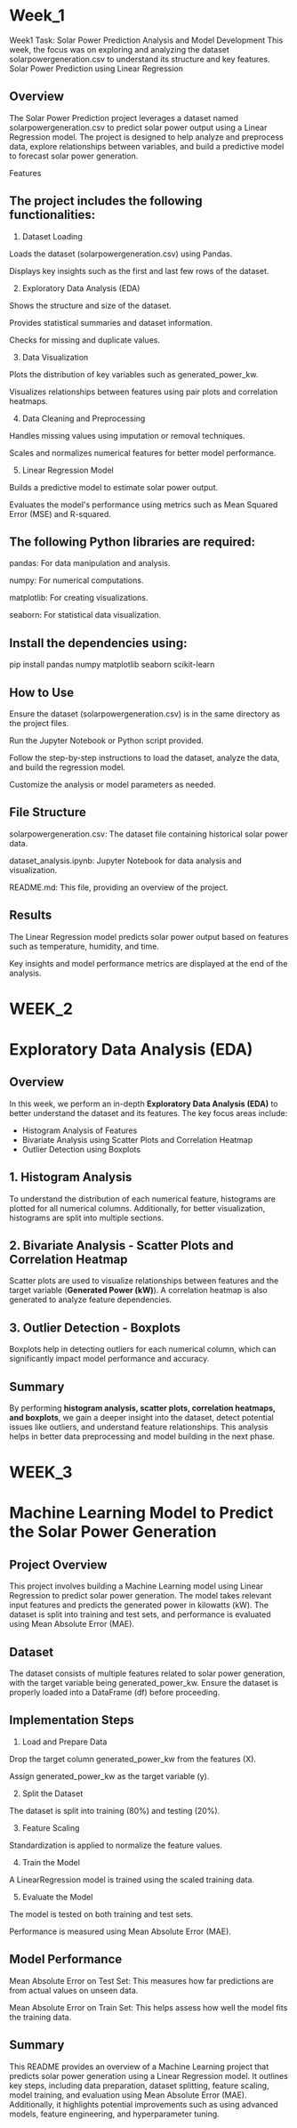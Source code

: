 # Week_1
Week1 Task: Solar Power Prediction Analysis and Model Development  This week, the focus was on exploring and analyzing the dataset solarpowergeneration.csv to understand its structure and key features.
Solar Power Prediction using Linear Regression

## Overview

The Solar Power Prediction project leverages a dataset named solarpowergeneration.csv to predict solar power output using a Linear Regression model. The project is designed to help analyze and preprocess data, explore relationships between variables, and build a predictive model to forecast solar power generation.

Features

## The project includes the following functionalities:

1. Dataset Loading

Loads the dataset (solarpowergeneration.csv) using Pandas.

Displays key insights such as the first and last few rows of the dataset.

2. Exploratory Data Analysis (EDA)

Shows the structure and size of the dataset.

Provides statistical summaries and dataset information.

Checks for missing and duplicate values.

3. Data Visualization

Plots the distribution of key variables such as generated_power_kw.

Visualizes relationships between features using pair plots and correlation heatmaps.

4. Data Cleaning and Preprocessing

Handles missing values using imputation or removal techniques.

Scales and normalizes numerical features for better model performance.

5. Linear Regression Model

Builds a predictive model to estimate solar power output.

Evaluates the model's performance using metrics such as Mean Squared Error (MSE) and R-squared.

## The following Python libraries are required:

pandas: For data manipulation and analysis.

numpy: For numerical computations.

matplotlib: For creating visualizations.

seaborn: For statistical data visualization.



## Install the dependencies using:

pip install pandas numpy matplotlib seaborn scikit-learn


## How to Use

Ensure the dataset (solarpowergeneration.csv) is in the same directory as the project files.

Run the Jupyter Notebook or Python script provided.

Follow the step-by-step instructions to load the dataset, analyze the data, and build the regression model.

Customize the analysis or model parameters as needed.


## File Structure

solarpowergeneration.csv: The dataset file containing historical solar power data.

dataset_analysis.ipynb: Jupyter Notebook for data analysis and visualization.

README.md: This file, providing an overview of the project.


## Results

The Linear Regression model predicts solar power output based on features such as temperature, humidity, and time.

Key insights and model performance metrics are displayed at the end of the analysis.



# WEEK_2
# Exploratory Data Analysis (EDA)

## Overview
In this week, we perform an in-depth **Exploratory Data Analysis (EDA)** to better understand the dataset and its features. The key focus areas include:

- Histogram Analysis of Features
- Bivariate Analysis using Scatter Plots and Correlation Heatmap
- Outlier Detection using Boxplots

## 1. Histogram Analysis
To understand the distribution of each numerical feature, histograms are plotted for all numerical columns. Additionally, for better visualization, histograms are split into multiple sections.

## 2. Bivariate Analysis - Scatter Plots and Correlation Heatmap
Scatter plots are used to visualize relationships between features and the target variable (**Generated Power (kW)**). A correlation heatmap is also generated to analyze feature dependencies.

## 3. Outlier Detection - Boxplots
Boxplots help in detecting outliers for each numerical column, which can significantly impact model performance and accuracy.

## Summary
By performing **histogram analysis, scatter plots, correlation heatmaps, and boxplots**, we gain a deeper insight into the dataset, detect potential issues like outliers, and understand feature relationships. This analysis helps in better data preprocessing and model building in the next phase.


# WEEK_3
# Machine Learning Model to Predict the Solar Power Generation


## Project Overview

This project involves building a Machine Learning model using Linear Regression to predict solar power generation. The model takes relevant input features and predicts the generated power in kilowatts (kW). The dataset is split into training and test sets, and performance is evaluated using Mean Absolute Error (MAE).

## Dataset

The dataset consists of multiple features related to solar power generation, with the target variable being generated_power_kw. Ensure the dataset is properly loaded into a DataFrame (df) before proceeding.

## Implementation Steps

1. Load and Prepare Data

Drop the target column generated_power_kw from the features (X).

Assign generated_power_kw as the target variable (y).

2. Split the Dataset

The dataset is split into training (80%) and testing (20%).

3. Feature Scaling

Standardization is applied to normalize the feature values.

4. Train the Model

A LinearRegression model is trained using the scaled training data.

5. Evaluate the Model

The model is tested on both training and test sets.

Performance is measured using Mean Absolute Error (MAE).

## Model Performance

Mean Absolute Error on Test Set: This measures how far predictions are from actual values on unseen data.

Mean Absolute Error on Train Set: This helps assess how well the model fits the training data.

## Summary

This README provides an overview of a Machine Learning project that predicts solar power generation using a Linear Regression model. It outlines key steps, including data preparation, dataset splitting, feature scaling, model training, and evaluation using Mean Absolute Error (MAE). Additionally, it highlights potential improvements such as using advanced models, feature engineering, and hyperparameter tuning.




